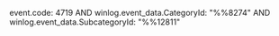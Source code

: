 event.code: 4719 AND winlog.event_data.CategoryId: "%%8274" AND winlog.event_data.SubcategoryId: "%%12811"
